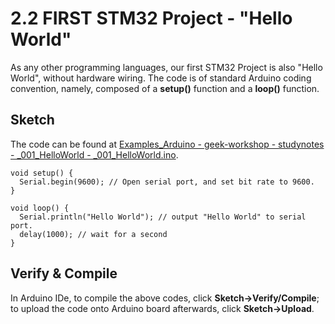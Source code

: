 # 2.2 FIRST STM32 Project - "Hello World"

As any other programming languages, our first STM32 Project is also "Hello World", without hardware wiring. The code is of standard Arduino coding convention, namely, composed of a **setup()** function and a **loop()** function.

## Sketch
The code can be found at [Examples_Arduino - geek-workshop - studynotes - _001_HelloWorld - _001_HelloWorld.ino](https://github.com/LongerVisionRobot/Examples_Arduino/blob/master/geek-workshop/studynotes/_001_HelloWorld/_001_HelloWorld.ino).
```
void setup() {
  Serial.begin(9600); // Open serial port, and set bit rate to 9600.  
}

void loop() {
  Serial.println("Hello World"); // output "Hello World" to serial port.
  delay(1000); // wait for a second
}
```

## Verify & Compile
In Arduino IDe, to compile the above codes, click **Sketch->Verify/Compile**; to upload the code onto Arduino board afterwards, click **Sketch->Upload**.
